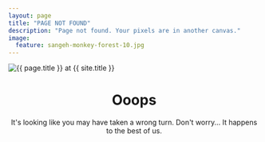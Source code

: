 ```yaml
---
layout: page
title: "PAGE NOT FOUND"
description: "Page not found. Your pixels are in another canvas."
image:
  feature: sangeh-monkey-forest-10.jpg
---  
```

<img src="{{ site.url }}/images/hmfaysal-404.jpg" alt="{{ page.title }} at {{ site.title }}">

<div style="text-align:center">
	<h1>Ooops</h1>
	<p style="text-align:center">It's looking like you may have taken a wrong turn. Don't worry... It happens to the best of us.</p>
</div>
